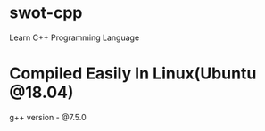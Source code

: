 # swot-cpp
Learn C++ Programming Language

# Compiled Easily In Linux(Ubuntu @18.04)
g++ version - @7.5.0
